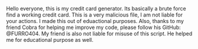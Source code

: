 Hello everyone, this is my credit card generator. Its basically a brute force find a working credit card. This is a very malicious file, I am not liable for your actions. I made this out of eduactional purposes. Also, thanks to my friend Cobra for helping me improve my code, please follow his GitHub: @FURRO404. My friend is also not liable for misuse of this script. He helped me for educational purpose as well. 

